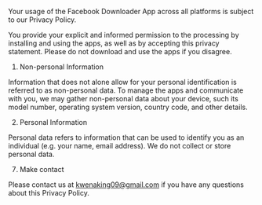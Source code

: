 Your usage of the Facebook Downloader App across all platforms is subject to our Privacy Policy.

You provide your explicit and informed permission to the processing by installing and using the apps, as well as by accepting this privacy statement. Please do not download and use the apps if you disagree.

1. Non-personal Information

Information that does not alone allow for your personal identification is referred to as non-personal data. To manage the apps and communicate with you, we may gather non-personal data about your device, such its model number, operating system version, country code, and other details.

2. Personal Information

Personal data refers to information that can be used to identify you as an individual (e.g. your name, email address). We do not collect or store personal data.

7. Make contact

Please contact us at kwenaking09@gmail.com if you have any questions about this Privacy Policy.
